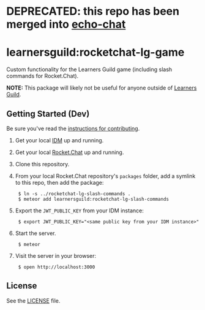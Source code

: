 # DEPRECATED: this repo has been merged into [echo-chat][echo-chat]

# learnersguild:rocketchat-lg-game

Custom functionality for the Learners Guild game (including slash commands for Rocket.Chat).

**NOTE:** This package will likely not be useful for anyone outside of [Learners Guild][learnersguild].

## Getting Started (Dev)

Be sure you've read the [instructions for contributing](./CONTRIBUTING.md).

1. Get your local [IDM][IDM] up and running.

2. Get your local [Rocket.Chat][Rocket.Chat] up and running.

3. Clone this repository.

4. From your local Rocket.Chat repository's `packages` folder, add a symlink to this repo, then add the package:

        $ ln -s ../rocketchat-lg-slash-commands .
        $ meteor add learnersguild:rocketchat-lg-slash-commands

5. Export the `JWT_PUBLIC_KEY` from your IDM instance:

        $ export JWT_PUBLIC_KEY="<same public key from your IDM instance>"

6. Start the server.

        $ meteor

7. Visit the server in your browser:

        $ open http://localhost:3000


## License

See the [LICENSE](./LICENSE) file.


[IDM]: https://github.com/LearnersGuild/idm
[echo-chat]: https://github.com/LearnersGuild/echo-chat
[Rocket.Chat]: https://github.com/LearnersGuild/Rocket.Chat
[learnersguild]: https://www.learnersguild.org/
